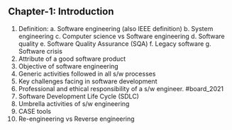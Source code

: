 ## Chapter-1: Introduction
1. Definition:
	a. Software engineering (also IEEE definition)
	b. System engineering
	c. Computer science vs Software engineering
	d. Software quality
	e. Software Quality Assurance (SQA)
	f. Legacy software
	g. Software crisis
2. Attribute of a good software product
3. Objective of software engineering
4. Generic activities followed in all s/w processes
5. Key challenges facing in software development
6. Professional and ethical responsibility of a s/w engineer. #board_2021 
7. Software Development Life Cycle (SDLC)
8. Umbrella activities of s/w engineering
9. CASE tools
10. Re-engineering vs Reverse engineering
